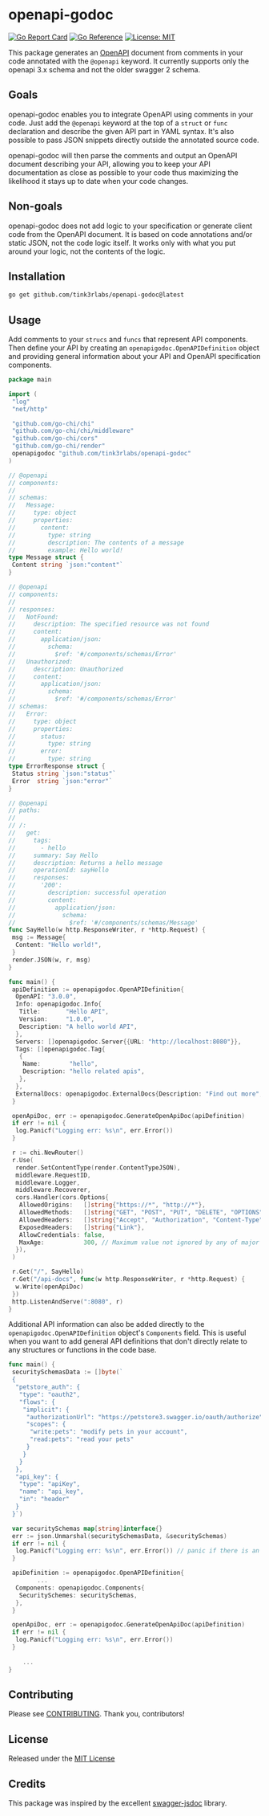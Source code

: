 # openapi-godoc

[![Go Report Card](https://goreportcard.com/badge/github.com/tink3rlabs/openapi-godoc)](https://goreportcard.com/report/github.com/tink3rlabs/openapi-godoc)
[![Go Reference](https://pkg.go.dev/badge/github.com/tink3rlabs/openapi-godoc.svg)](https://pkg.go.dev/github.com/tink3rlabs/openapi-godoc)
[![License: MIT](https://img.shields.io/badge/License-MIT-yellow.svg)](https://opensource.org/licenses/MIT)

This package generates an [OpenAPI](https://swagger.io/specification/v3/) document from comments in your code annotated with the `@openapi` keyword. It currently supports only the openapi 3.x schema and not the older swagger 2 schema.

## Goals

openapi-godoc enables you to integrate OpenAPI using comments in your code. Just add the `@openapi` keyword at the top of a `struct` or `func` declaration and describe the given API part in YAML syntax. It's also possible to pass JSON snippets directly outside the annotated source code.

openapi-godoc will then parse the comments and output an OpenAPI document describing your API, allowing you to keep your API documentation as close as possible to your code thus maximizing the likelihood it stays up to date when your code changes.

## Non-goals

openapi-godoc does not add logic to your specification or generate client code from the OpenAPI document. It is based on code annotations and/or static JSON, not the code logic itself. It works only with what you put around your logic, not the contents of the logic.

## Installation

```bash
go get github.com/tink3rlabs/openapi-godoc@latest
```

## Usage

Add comments to your `strucs` and `funcs` that represent API components. Then define your API by creating an `openapigodoc.OpenAPIDefinition` object and providing general information about your API and OpenAPI specification components.

```go
package main

import (
 "log"
 "net/http"

 "github.com/go-chi/chi"
 "github.com/go-chi/chi/middleware"
 "github.com/go-chi/cors"
 "github.com/go-chi/render"
 openapigodoc "github.com/tink3rlabs/openapi-godoc"
)

// @openapi
// components:
//
// schemas:
//   Message:
//     type: object
//     properties:
//       content:
//         type: string
//         description: The contents of a message
//         example: Hello world!
type Message struct {
 Content string `json:"content"`
}

// @openapi
// components:
//
// responses:
//   NotFound:
//     description: The specified resource was not found
//     content:
//       application/json:
//         schema:
//           $ref: '#/components/schemas/Error'
//   Unauthorized:
//     description: Unauthorized
//     content:
//       application/json:
//         schema:
//           $ref: '#/components/schemas/Error'
// schemas:
//   Error:
//     type: object
//     properties:
//       status:
//         type: string
//       error:
//         type: string
type ErrorResponse struct {
 Status string `json:"status"`
 Error  string `json:"error"`
}

// @openapi
// paths:
//
// /:
//   get:
//     tags:
//       - hello
//     summary: Say Hello
//     description: Returns a hello message
//     operationId: sayHello
//     responses:
//       '200':
//         description: successful operation
//         content:
//           application/json:
//             schema:
//               $ref: '#/components/schemas/Message'
func SayHello(w http.ResponseWriter, r *http.Request) {
 msg := Message{
  Content: "Hello world!",
 }
 render.JSON(w, r, msg)
}

func main() {
 apiDefinition := openapigodoc.OpenAPIDefinition{
  OpenAPI: "3.0.0",
  Info: openapigodoc.Info{
   Title:       "Hello API",
   Version:     "1.0.0",
   Description: "A hello world API",
  },
  Servers: []openapigodoc.Server{{URL: "http://localhost:8080"}},
  Tags: []openapigodoc.Tag{
   {
    Name:        "hello",
    Description: "hello related apis",
   },
  },
  ExternalDocs: openapigodoc.ExternalDocs{Description: "Find out more", URL: "http://example.com"},
 }

 openApiDoc, err := openapigodoc.GenerateOpenApiDoc(apiDefinition)
 if err != nil {
  log.Panicf("Logging err: %s\n", err.Error())
 }

 r := chi.NewRouter()
 r.Use(
  render.SetContentType(render.ContentTypeJSON),
  middleware.RequestID,
  middleware.Logger,
  middleware.Recoverer,
  cors.Handler(cors.Options{
   AllowedOrigins:   []string{"https://*", "http://*"},
   AllowedMethods:   []string{"GET", "POST", "PUT", "DELETE", "OPTIONS"},
   AllowedHeaders:   []string{"Accept", "Authorization", "Content-Type", "X-CSRF-Token"},
   ExposedHeaders:   []string{"Link"},
   AllowCredentials: false,
   MaxAge:           300, // Maximum value not ignored by any of major browsers
  }),
 )

 r.Get("/", SayHello)
 r.Get("/api-docs", func(w http.ResponseWriter, r *http.Request) {
  w.Write(openApiDoc)
 })
 http.ListenAndServe(":8080", r)
}
```

 Additional API information can also be added directly to the `openapigodoc.OpenAPIDefinition` object's `Components` field. This is useful when you want to add general API definitions that don't directly relate to any structures or functions in the code base.

```go
func main() {
 securitySchemasData := []byte(`
 {
  "petstore_auth": {
   "type": "oauth2",
   "flows": {
    "implicit": {
     "authorizationUrl": "https://petstore3.swagger.io/oauth/authorize",
     "scopes": {
      "write:pets": "modify pets in your account",
      "read:pets": "read your pets"
     }
    }
   }
  },
  "api_key": {
   "type": "apiKey",
   "name": "api_key",
   "in": "header"
  }
 }`)

 var securitySchemas map[string]interface{}
 err := json.Unmarshal(securitySchemasData, &securitySchemas)
 if err != nil {
  log.Panicf("Logging err: %s\n", err.Error()) // panic if there is an error
 }

 apiDefinition := openapigodoc.OpenAPIDefinition{
        ...
  Components: openapigodoc.Components{
   SecuritySchemes: securitySchemas,
  },
 }

 openApiDoc, err := openapigodoc.GenerateOpenApiDoc(apiDefinition)
 if err != nil {
  log.Panicf("Logging err: %s\n", err.Error())
 }
    
    ...
}
```

## Contributing

Please see [CONTRIBUTING](https://github.com/tink3rlabs/openapi-godoc/master/CONTRIBUTING.md). Thank you, contributors!

## License

Released under the [MIT License](https://github.com/tink3rlabs/openapi-godoc/master/LICENSE)

## Credits

This package was inspired by the excellent [swagger-jsdoc](https://github.com/Surnet/swagger-jsdoc) library.
